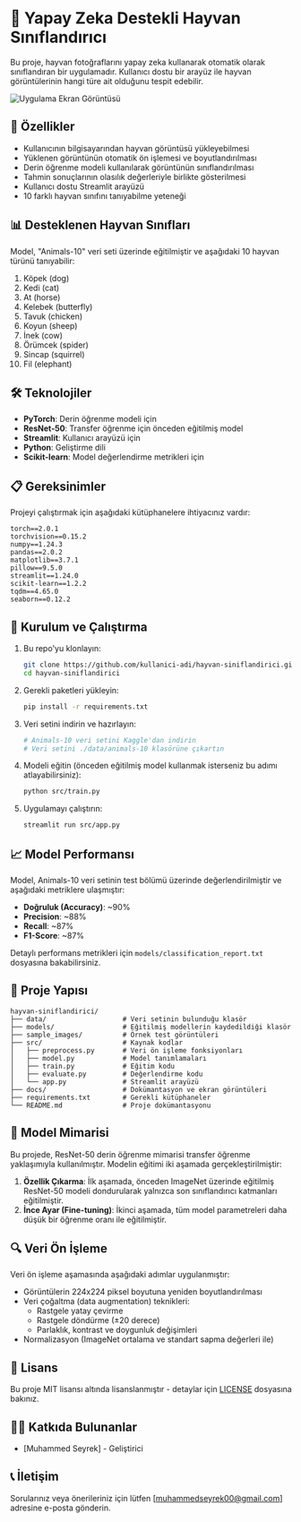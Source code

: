 # 🐾 Yapay Zeka Destekli Hayvan Sınıflandırıcı

Bu proje, hayvan fotoğraflarını yapay zeka kullanarak otomatik olarak sınıflandıran bir uygulamadır. Kullanıcı dostu bir arayüz ile hayvan görüntülerinin hangi türe ait olduğunu tespit edebilir.

![Uygulama Ekran Görüntüsü](./docs/app_screenshot.png)

## 🚀 Özellikler

- Kullanıcının bilgisayarından hayvan görüntüsü yükleyebilmesi
- Yüklenen görüntünün otomatik ön işlemesi ve boyutlandırılması
- Derin öğrenme modeli kullanılarak görüntünün sınıflandırılması
- Tahmin sonuçlarının olasılık değerleriyle birlikte gösterilmesi
- Kullanıcı dostu Streamlit arayüzü
- 10 farklı hayvan sınıfını tanıyabilme yeteneği

## 📊 Desteklenen Hayvan Sınıfları

Model, "Animals-10" veri seti üzerinde eğitilmiştir ve aşağıdaki 10 hayvan türünü tanıyabilir:

1. Köpek (dog)
2. Kedi (cat)
3. At (horse)
4. Kelebek (butterfly)
5. Tavuk (chicken)
6. Koyun (sheep)
7. İnek (cow)
8. Örümcek (spider)
9. Sincap (squirrel)
10. Fil (elephant)

## 🛠️ Teknolojiler

- **PyTorch**: Derin öğrenme modeli için
- **ResNet-50**: Transfer öğrenme için önceden eğitilmiş model
- **Streamlit**: Kullanıcı arayüzü için
- **Python**: Geliştirme dili
- **Scikit-learn**: Model değerlendirme metrikleri için

## 📋 Gereksinimler

Projeyi çalıştırmak için aşağıdaki kütüphanelere ihtiyacınız vardır:

```
torch==2.0.1
torchvision==0.15.2
numpy==1.24.3
pandas==2.0.2
matplotlib==3.7.1
pillow==9.5.0
streamlit==1.24.0
scikit-learn==1.2.2
tqdm==4.65.0
seaborn==0.12.2
```

## 🚀 Kurulum ve Çalıştırma

1. Bu repo'yu klonlayın:
   ```bash
   git clone https://github.com/kullanici-adi/hayvan-siniflandirici.git
   cd hayvan-siniflandirici
   ```

2. Gerekli paketleri yükleyin:
   ```bash
   pip install -r requirements.txt
   ```

3. Veri setini indirin ve hazırlayın:
   ```bash
   # Animals-10 veri setini Kaggle'dan indirin
   # Veri setini ./data/animals-10 klasörüne çıkartın
   ```

4. Modeli eğitin (önceden eğitilmiş model kullanmak isterseniz bu adımı atlayabilirsiniz):
   ```bash
   python src/train.py
   ```

5. Uygulamayı çalıştırın:
   ```bash
   streamlit run src/app.py
   ```

## 📈 Model Performansı

Model, Animals-10 veri setinin test bölümü üzerinde değerlendirilmiştir ve aşağıdaki metriklere ulaşmıştır:

- **Doğruluk (Accuracy)**: ~90%
- **Precision**: ~88%
- **Recall**: ~87%
- **F1-Score**: ~87%

Detaylı performans metrikleri için `models/classification_report.txt` dosyasına bakabilirsiniz.

## 📁 Proje Yapısı

```
hayvan-siniflandirici/
├── data/                   # Veri setinin bulunduğu klasör
├── models/                 # Eğitilmiş modellerin kaydedildiği klasör
├── sample_images/          # Örnek test görüntüleri
├── src/                    # Kaynak kodlar
│   ├── preprocess.py       # Veri ön işleme fonksiyonları
│   ├── model.py            # Model tanımlamaları
│   ├── train.py            # Eğitim kodu
│   ├── evaluate.py         # Değerlendirme kodu
│   └── app.py              # Streamlit arayüzü
├── docs/                   # Dokümantasyon ve ekran görüntüleri
├── requirements.txt        # Gerekli kütüphaneler
└── README.md               # Proje dokümantasyonu
```

## 🧠 Model Mimarisi

Bu projede, ResNet-50 derin öğrenme mimarisi transfer öğrenme yaklaşımıyla kullanılmıştır. Modelin eğitimi iki aşamada gerçekleştirilmiştir:

1. **Özellik Çıkarma**: İlk aşamada, önceden ImageNet üzerinde eğitilmiş ResNet-50 modeli dondurularak yalnızca son sınıflandırıcı katmanları eğitilmiştir.
2. **İnce Ayar (Fine-tuning)**: İkinci aşamada, tüm model parametreleri daha düşük bir öğrenme oranı ile eğitilmiştir.

## 🔍 Veri Ön İşleme

Veri ön işleme aşamasında aşağıdaki adımlar uygulanmıştır:
- Görüntülerin 224x224 piksel boyutuna yeniden boyutlandırılması
- Veri çoğaltma (data augmentation) teknikleri:
  - Rastgele yatay çevirme
  - Rastgele döndürme (±20 derece)
  - Parlaklık, kontrast ve doygunluk değişimleri
- Normalizasyon (ImageNet ortalama ve standart sapma değerleri ile)

## 📜 Lisans

Bu proje MIT lisansı altında lisanslanmıştır - detaylar için [LICENSE](LICENSE) dosyasına bakınız.

## 🧑‍💻 Katkıda Bulunanlar

- [Muhammed Seyrek] - Geliştirici

## 📞 İletişim

Sorularınız veya önerileriniz için lütfen [muhammedseyrek00@gmail.com] adresine e-posta gönderin.